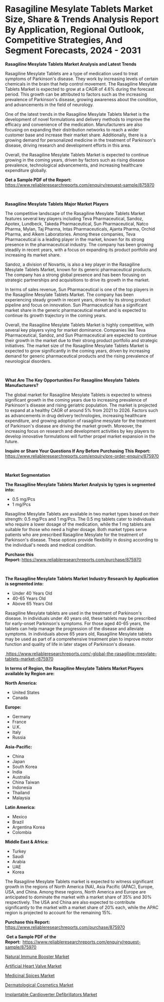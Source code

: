 <p><h1>Rasagiline Mesylate Tablets Market Size, Share & Trends Analysis Report By Application, Regional Outlook, Competitive Strategies, And Segment Forecasts, 2024 - 2031</h1></p><p><strong>Rasagiline Mesylate Tablets Market Analysis and Latest Trends</strong></p>
<p><p>Rasagiline Mesylate Tablets are a type of medication used to treat symptoms of Parkinson's disease. They work by increasing levels of certain chemicals in the brain that help control movement. The Rasagiline Mesylate Tablets Market is expected to grow at a CAGR of 4.6% during the forecast period. This growth can be attributed to factors such as the increasing prevalence of Parkinson's disease, growing awareness about the condition, and advancements in the field of neurology.</p><p>One of the latest trends in the Rasagiline Mesylate Tablets Market is the development of novel formulations and delivery methods to improve the efficacy and convenience of the medication. Manufacturers are also focusing on expanding their distribution networks to reach a wider customer base and increase their market share. Additionally, there is a growing demand for personalized medicine in the treatment of Parkinson's disease, driving research and development efforts in this area.</p><p>Overall, the Rasagiline Mesylate Tablets Market is expected to continue growing in the coming years, driven by factors such as rising disease prevalence, technological advancements, and increasing healthcare expenditure globally.</p></p>
<p><strong>Get a Sample PDF of the Report:&nbsp;</strong> <a href="https://www.reliableresearchreports.com/enquiry/request-sample/875970">https://www.reliableresearchreports.com/enquiry/request-sample/875970</a></p>
<p>&nbsp;</p>
<p><strong>Rasagiline Mesylate Tablets Major Market Players</strong></p>
<p><p>The competitive landscape of the Rasagiline Mesylate Tablets Market features several key players including Teva Pharmaceutical, Sandoz, Apotex, Lundbeck, Takeda Pharmaceutical, Sun Pharmaceutical, Natco Pharma, Mylan, Taj Pharma, Intas Pharmaceuticals, Ajanta Pharma, Orchid Pharma, and Alkem Laboratories. Among these companies, Teva Pharmaceutical is a leading player in the market, known for its strong presence in the pharmaceutical industry. The company has been growing steadily in recent years, with a focus on expanding its product portfolio and increasing its market share.</p><p>Sandoz, a division of Novartis, is also a key player in the Rasagiline Mesylate Tablets Market, known for its generic pharmaceutical products. The company has a strong global presence and has been focusing on strategic partnerships and acquisitions to drive its growth in the market.</p><p>In terms of sales revenue, Sun Pharmaceutical is one of the top players in the Rasagiline Mesylate Tablets Market. The company has been experiencing steady growth in recent years, driven by its strong product pipeline and focus on innovation. Sun Pharmaceutical has a significant market share in the generic pharmaceutical market and is expected to continue its growth trajectory in the coming years.</p><p>Overall, the Rasagiline Mesylate Tablets Market is highly competitive, with several key players vying for market dominance. Companies like Teva Pharmaceutical, Sandoz, and Sun Pharmaceutical are expected to continue their growth in the market due to their strong product portfolio and strategic initiatives. The market size of the Rasagiline Mesylate Tablets Market is expected to grow significantly in the coming years, driven by increasing demand for generic pharmaceutical products and the rising prevalence of neurological disorders.</p></p>
<p>&nbsp;</p>
<p><strong>What Are The Key Opportunities For Rasagiline Mesylate Tablets Manufacturers?</strong></p>
<p><p>The global market for Rasagiline Mesylate Tablets is expected to witness significant growth in the coming years due to increasing prevalence of Parkinson's disease and rising geriatric population. The market is projected to expand at a healthy CAGR of around 5% from 2021 to 2026. Factors such as advancements in drug delivery technologies, increasing healthcare expenditure, and growing adoption of rasagiline mesylate for the treatment of Parkinson's disease are driving the market growth. Moreover, the increasing focus on research and development activities by key players to develop innovative formulations will further propel market expansion in the future.</p></p>
<p><strong>Inquire or Share Your Questions If Any Before Purchasing This Report:</strong> <a href="https://www.reliableresearchreports.com/enquiry/pre-order-enquiry/875970">https://www.reliableresearchreports.com/enquiry/pre-order-enquiry/875970</a></p>
<p>&nbsp;</p>
<p><strong>Market Segmentation</strong></p>
<p><strong>The Rasagiline Mesylate Tablets Market Analysis by types is segmented into:</strong></p>
<p><ul><li>0.5 mg/Pcs</li><li>1 mg/Pcs</li></ul></p>
<p><p>Rasagiline Mesylate Tablets are available in two market types based on their strength: 0.5 mg/Pcs and 1 mg/Pcs. The 0.5 mg tablets cater to individuals who require a lower dosage of the medication, while the 1 mg tablets are suitable for those who need a higher dosage. Both market types serve patients who are prescribed Rasagiline Mesylate for the treatment of Parkinson's disease. These options provide flexibility in dosing according to the individual's needs and medical condition.</p></p>
<p><strong>Purchase this Report:&nbsp;</strong><a href="https://www.reliableresearchreports.com/purchase/875970">https://www.reliableresearchreports.com/purchase/875970</a></p>
<p>&nbsp;</p>
<p><strong>The Rasagiline Mesylate Tablets Market Industry Research by Application is segmented into:</strong></p>
<p><ul><li>Under 40 Years Old</li><li>40-65 Years Old</li><li>Above 65 Years Old</li></ul></p>
<p><p>Rasagiline Mesylate tablets are used in the treatment of Parkinson's disease. In individuals under 40 years old, these tablets may be prescribed for early-onset Parkinson's symptoms. For those aged 40-65 years, the tablets can help manage the progression of the disease and alleviate symptoms. In individuals above 65 years old, Rasagiline Mesylate tablets may be used as part of a comprehensive treatment plan to improve motor function and quality of life in later stages of Parkinson's disease.</p></p>
<p><a href="https://www.reliableresearchreports.com/-global-the-rasagiline-mesylate-tablets-market-r875970">&nbsp;https://www.reliableresearchreports.com/-global-the-rasagiline-mesylate-tablets-market-r875970</a></p>
<p><strong>In terms of Region, the Rasagiline Mesylate Tablets Market Players available by Region are:</strong></p>
<p>
    <p> <strong> North America: </strong>
        <ul>
            <li>United States</li>
            <li>Canada</li>
        </ul>
        </p> 
    <p> <strong> Europe: </strong>
        <ul>
            <li>Germany</li>
            <li>France</li>
            <li>U.K.</li>
            <li>Italy</li>
            <li>Russia</li>
        </ul>
        </p> 
    <p> <strong> Asia-Pacific: </strong>
        <ul>
            <li>China</li>
            <li>Japan</li>
            <li>South Korea</li>
            <li>India</li>
            <li>Australia</li>
            <li>China Taiwan</li>
            <li>Indonesia</li>
            <li>Thailand</li>
            <li>Malaysia</li>
        </ul>
        </p> 
    <p> <strong> Latin America: </strong>
        <ul>
            <li>Mexico</li>
            <li>Brazil</li>
            <li>Argentina Korea</li>
            <li>Colombia</li>
        </ul>
        </p> 
    <p> <strong> Middle East & Africa: </strong>
        <ul>
            <li>Turkey</li>
            <li>Saudi</li>
            <li>Arabia</li>
            <li>UAE</li>
            <li>Korea</li>
        </ul>
    </p>
    </p>
<p><p>The Rasagiline Mesylate Tablets market is expected to witness significant growth in the regions of North America (NA), Asia Pacific (APAC), Europe, USA, and China. Among these regions, North America and Europe are anticipated to dominate the market with a market share of 35% and 30% respectively. The USA and China are also expected to contribute significantly to the market with a market share of 20% each, while the APAC region is projected to account for the remaining 15%.</p></p>
<p><strong>Purchase this Report: </strong><a href="https://www.reliableresearchreports.com/purchase/875970">https://www.reliableresearchreports.com/purchase/875970</a></p>
<p>&nbsp;<strong>Get a Sample PDF of the Report:&nbsp;&nbsp;</strong><a href="https://www.reliableresearchreports.com/enquiry/request-sample/875970">https://www.reliableresearchreports.com/enquiry/request-sample/875970</a></p>
<p><strong></strong></p>
<p><p><a href="https://github.com/SheilaBruen2023/Market-Research-Report-List-2/blob/main/natural-immune-booster-market.md">Natural Immune Booster Market</a></p><p><a href="https://www.linkedin.com/pulse/artificial-heart-valve-market-size-share-trends-analysis-report-5pbhf?trackingId=zh9QdQ83SAu04ucpApiItA%3D%3D">Artificial Heart Valve Market</a></p><p><a href="https://github.com/arionmp/Market-Research-Report-List-4/blob/main/medicinal-spices-market.md">Medicinal Spices Market</a></p><p><a href="https://www.linkedin.com/pulse/dermatological-cosmetics-market-emerging-trends-future-prospects-p1o5c?trackingId=zhFQVaB8RACNeje2j8M%2BEA%3D%3D">Dermatological Cosmetics Market</a></p><p><a href="https://www.linkedin.com/pulse/implantable-cardioverter-defibrillators-market-report-product-gyfmf?trackingId=8s1tyc0jQ7SQ3N9hNLyXbw%3D%3D">Implantable Cardioverter Defibrillators Market</a></p></p>